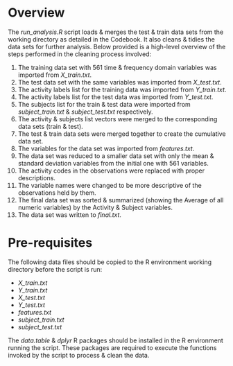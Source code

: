 # Overview
The _run_analysis.R_ script loads & merges the test & train data sets from the working directory as detailed in the Codebook. It also cleans & tidies the data sets for further analysis. Below provided is a high-level overview of the steps performed in the cleaning process involved:
1.	The training data set with 561 time & frequency domain variables was imported from _X_train.txt_.
2.	The test data set with the same variables was imported from _X_test.txt_.
3.	The activity labels list for the training data was imported from _Y_train.txt_.
4.	The activity labels list for the test data was imported from _Y_test.txt_.
5.	The subjects list for the train & test data were imported from _subject_train.txt_ & _subject_test.txt_ respectively.
6.	The activity & subjects list vectors were merged to the corresponding data sets (train & test).
7.	The test & train data sets were merged together to create the cumulative data set.
8.	The variables for the data set was imported from _features.txt_.
9.	The data set was reduced to a smaller data set with only the mean & standard deviation variables from the initial one with 561 variables.
10.	The activity codes in the observations were replaced with proper descriptions.
11.	The variable names were changed to be more descriptive of the observations held by them.
12.	The final data set was sorted & summarized (showing the Average of all numeric variables) by the Activity & Subject variables.
13.	The data set was written to _final.txt_.
# Pre-requisites
The following data files should be copied to the R environment working directory before the script is run:
* _X_train.txt_
* _Y_train.txt_
* _X_test.txt_
* _Y_test.txt_
* _features.txt_
* _subject_train.txt_
* _subject_test.txt_

The _data.table_ & _dplyr_ R packages should be installed in the R environment running the script. These packages are required to execute the functions invoked by the script to process & clean the data.

